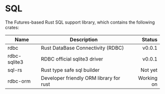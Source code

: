 # SQL

The Futures-based Rust SQL support library, which contains the following crates:

| Name         | Description                             |     Status |
| ------------ | --------------------------------------- | ---------: |
| rdbc         | Rust DataBase Connectivity (RDBC)       |     v0.0.1 |
| rdbc-sqlite3 | RDBC official sqlite3 driver            |     v0.0.1 |
| sql-rs       | Rust type safe sql builder              |    Not yet |
| rdbc-orm     | Developer friendly ORM library for rust | Working on |
